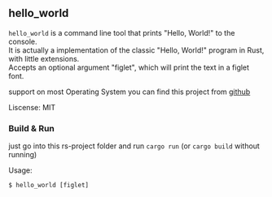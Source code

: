 hello_world
-----------
`hello_world` is a command line tool that prints "Hello, World!" to the console.<br>
It is actually a implementation of the classic "Hello, World!" program in Rust, with little extensions.<br>
Accepts an optional argument "figlet", which will print the text in a figlet font.<br>

support on most Operating System
you can find this project from [github](https://github.com/HuaGyuu/HelloWorld.github.io)

Liscense: MIT

### Build & Run
just go into this rs-project folder and run `cargo run` (or `cargo build` without running)

Usage: 
```shell
$ hello_world [figlet]
```
